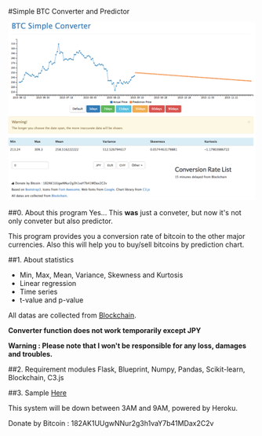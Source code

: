 #Simple BTC Converter and Predictor

![](./images/btconv.tiff)

##0. About this program
Yes... This **was** just a conveter, but now it's not only conveter but also predictor.

This program provides you a conversion rate of bitcoin to the other major currencies. Also this will help you to buy/sell bitcoins by prediction chart.

##1. About statistics
- Min, Max, Mean, Variance, Skewness and Kurtosis
- Linear regression
- Time series
- t-value and p-value

All datas are collected from [Blockchain](https://blockchain.info).

**Converter function does not work temporarily except JPY**

**Warning : Please note that I won't be responsible for any loss, damages and troubles.**

##2. Requirement modules
Flask, Blueprint, Numpy, Pandas, Scikit-learn, Blockchain, C3.js

##3. Sample
[Here](https://btcconverter.herokuapp.com)

This system will be down between 3AM and 9AM, powered by Heroku.

Donate by Bitcoin : 182AK1UUgwNNur2g3h1vaY7b41MDax2C2v

